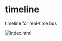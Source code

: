 # timeline
timeline for real-time bus

![index.html](http://download.bingbaba.com/images/timeline-bus.png)